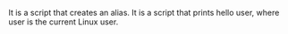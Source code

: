 It is a script that creates an alias.
It is a script that prints hello user, where user is the current Linux user.
